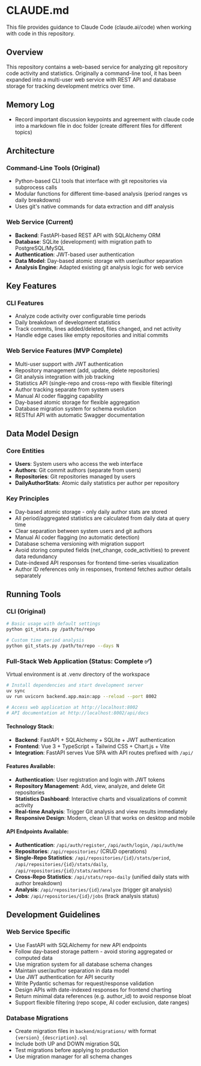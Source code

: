 # CLAUDE.md

This file provides guidance to Claude Code (claude.ai/code) when working with code in this repository.

## Overview

This repository contains a web-based service for analyzing git repository code activity and statistics. Originally a command-line tool, it has been expanded into a multi-user web service with REST API and database storage for tracking development metrics over time.

## Memory Log

- Record important discussion keypoints and agreement with claude code into a markdown file in doc folder (create different files for different topics)

## Architecture

### Command-Line Tools (Original)
- Python-based CLI tools that interface with git repositories via subprocess calls
- Modular functions for different time-based analysis (period ranges vs daily breakdowns)
- Uses git's native commands for data extraction and diff analysis

### Web Service (Current)
- **Backend**: FastAPI-based REST API with SQLAlchemy ORM
- **Database**: SQLite (development) with migration path to PostgreSQL/MySQL
- **Authentication**: JWT-based user authentication
- **Data Model**: Day-based atomic storage with user/author separation
- **Analysis Engine**: Adapted existing git analysis logic for web service

## Key Features

### CLI Features
- Analyze code activity over configurable time periods
- Daily breakdown of development statistics
- Track commits, lines added/deleted, files changed, and net activity
- Handle edge cases like empty repositories and initial commits

### Web Service Features (MVP Complete)
- Multi-user support with JWT authentication
- Repository management (add, update, delete repositories) 
- Git analysis integration with job tracking
- Statistics API (single-repo and cross-repo with flexible filtering)
- Author tracking separate from system users
- Manual AI coder flagging capability
- Day-based atomic storage for flexible aggregation
- Database migration system for schema evolution
- RESTful API with automatic Swagger documentation

## Data Model Design

### Core Entities
- **Users**: System users who access the web interface
- **Authors**: Git commit authors (separate from users)
- **Repositories**: Git repositories managed by users
- **DailyAuthorStats**: Atomic daily statistics per author per repository

### Key Principles
- Day-based atomic storage - only daily author stats are stored
- All period/aggregated statistics are calculated from daily data at query time
- Clear separation between system users and git authors
- Manual AI coder flagging (no automatic detection)
- Database schema versioning with migration support
- Avoid storing computed fields (net_change, code_activities) to prevent data redundancy
- Date-indexed API responses for frontend time-series visualization
- Author ID references only in responses, frontend fetches author details separately

## Running Tools

### CLI (Original)
```bash
# Basic usage with default settings
python git_stats.py /path/to/repo

# Custom time period analysis
python git_stats.py /path/to/repo --days N
```

### Full-Stack Web Application (Status: Complete ✅)

Virtual environment is at .venv directory of the workspace
```bash
# Install dependencies and start development server
uv sync
uv run uvicorn backend.app.main:app --reload --port 8002

# Access web application at http://localhost:8002
# API documentation at http://localhost:8002/api/docs
```

#### Technology Stack:
- **Backend**: FastAPI + SQLAlchemy + SQLite + JWT authentication
- **Frontend**: Vue 3 + TypeScript + Tailwind CSS + Chart.js + Vite
- **Integration**: FastAPI serves Vue SPA with API routes prefixed with `/api/`

#### Features Available:
- **Authentication**: User registration and login with JWT tokens
- **Repository Management**: Add, view, analyze, and delete Git repositories  
- **Statistics Dashboard**: Interactive charts and visualizations of commit activity
- **Real-time Analysis**: Trigger Git analysis and view results immediately
- **Responsive Design**: Modern, clean UI that works on desktop and mobile

#### API Endpoints Available:
- **Authentication**: `/api/auth/register`, `/api/auth/login`, `/api/auth/me`
- **Repositories**: `/api/repositories/` (CRUD operations)
- **Single-Repo Statistics**: `/api/repositories/{id}/stats/period`, `/api/repositories/{id}/stats/daily`, `/api/repositories/{id}/stats/authors`
- **Cross-Repo Statistics**: `/api/stats/repo-daily` (unified daily stats with author breakdown)
- **Analysis**: `/api/repositories/{id}/analyze` (trigger git analysis)
- **Jobs**: `/api/repositories/{id}/jobs` (track analysis status)

## Development Guidelines

### Web Service Specific  
- Use FastAPI with SQLAlchemy for new API endpoints
- Follow day-based storage pattern - avoid storing aggregated or computed data
- Use migration system for all database schema changes
- Maintain user/author separation in data model
- Use JWT authentication for API security
- Write Pydantic schemas for request/response validation
- Design APIs with date-indexed responses for frontend charting
- Return minimal data references (e.g. author_id) to avoid response bloat
- Support flexible filtering (repo scope, AI coder exclusion, date ranges)

### Database Migrations
- Create migration files in `backend/migrations/` with format `{version}_{description}.sql`
- Include both UP and DOWN migration SQL
- Test migrations before applying to production
- Use migration manager for all schema changes